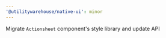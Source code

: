 ```yaml
---
'@utilitywarehouse/native-ui': minor
---
```


Migrate `Actionsheet` component's style library and update API
